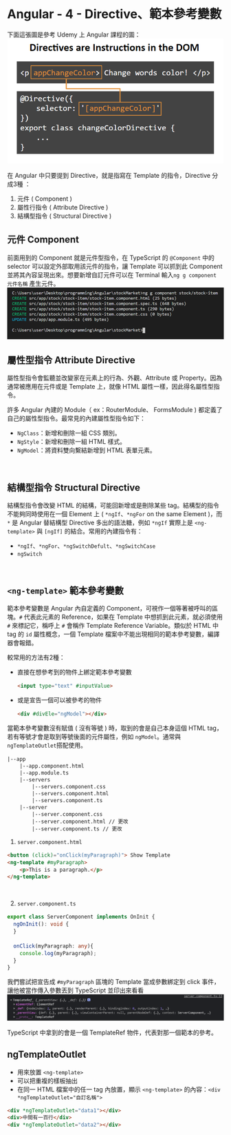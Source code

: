 # Angular - 4 - Directive、範本參考變數
下面這張圖是參考 Udemy 上 Angular 課程的圖：
![](/images/4-1.png)

在 Angular 中只要提到 Directive，就是指寫在 Template 的指令，Directive 分成3種 ：
  1. 元件 ( Component )
  2. 屬性行指令 ( Attribute Directive )
  3. 結構型指令 ( Structural Directive )

## 元件 Component
前面用到的 Component 就是元件型指令，在 TypeScript 的 `@Component` 中的 selector 可以設定外部取用該元件的指令，讓 Template 可以抓到此 Component 並將其內容呈現出來。想要新增自訂元件可以在 Terminal 輸入`ng g component 元件名稱` 產生元件。
![](images/ng_g_component.png)
<br/>

## 屬性型指令 Attribute Directive
屬性型指令會監聽並改變家在元素上的行為、外觀、Attribute 或 Property。因為通常被應用在元件或是 Template 上，就像 HTML 屬性一樣，因此得名屬性型指令。

許多 Angular 內建的 Module（ ex：RouterModule、 FormsModule ) 都定義了自己的屬性型指令。最常見的內建屬性型指令如下：
* `NgClass`：新增和刪除一組 CSS 類別。
* `NgStyle`：新增和刪除一組 HTML 樣式。
* `NgModel`：將資料雙向繫結新增到 HTML 表單元素。
<br/>

## 結構型指令 Structural Directive
結構型指令會改變 HTML 的結構，可能回新增或是刪除某些 tag。結構型的指令不能夠同時使用在一個 Element 上 ( `*ngIf`、`*ngFor` on the same Element )，而 `*` 是 Angular 替結構型 Directive 多出的語法糖，例如 `*ngIf` 實際上是 `<ng-template>` 與 `[ngIf]` 的結合。常用的內建指令有：
  * `*ngIf`、`*ngFor`、`*ngSwitchDefult`、`*ngSwitchCase`
  * `ngSwitch`
<br/>

## `<ng-template>` 範本參考變數
範本參考變數是 Angular 內自定義的 Component，可視作一個等著被呼叫的區塊。`#` 代表此元素的 Reference，如果在 Template 中想抓到此元素，就必須使用 `#` 來標記它，稱呼上 `#` 會稱作 Template Reference Variable。類似於 HTML 中 tag 的 `id` 屬性概念，一個 Template 檔案中不能出現相同的範本參考變數，編譯器會報錯。

較常用的方法有2種：
* 直接在想參考到的物件上綁定範本參考變數
  ```html
  <input type="text" #inputValue>
  ```

* 或是宣告一個可以被參考的物件
  ```html
  <div #divEle="ngModel"></div>
  ```

當範本參考變數沒有賦值 ( 沒有等號 ) 時，取到的會是自己本身這個 HTML tag，若有等號才會是取到等號後面的元件屬性，例如 `ngModel`。通常與`ngTemplateOutlet`搭配使用。

```
|--app
    |--app.component.html
    |--app.module.ts 
    |--servers
        |--servers.component.css
        |--servers.component.html
        |--servers.component.ts
    |--server
        |--server.component.css
        |--server.component.html // 更改
        |--server.component.ts // 更改
```

1. `server.component.html`
```html
<button (click)="onClick(myParagraph)"> Show Template
<ng-template #myParagraph>
    <p>This is a paragraph.</p>
</ng-template>
```
<br/>

2. `server.component.ts`
```ts
export class ServerComponent implements OnInit {
  ngOnInit(): void {
  }

  onClick(myParagraph: any){
    console.log(myParagraph);
  }
}
```
我們嘗試把宣告成 `#myParagraph` 區塊的 Template 當成參數綁定到 click 事件，讓他被當作傳入參數丟到 TypeScript 並印出來看看
![](images/4-3.png)

TypeScript 中拿到的會是一個 TemplateRef 物件，代表對那一個範本的參考。

## ngTemplateOutlet
* 用來放置 `<ng-template>`
* 可以把重複的樣板抽出
* 在同一 HTML 檔案中的任一 tag 內放置，顯示 `<ng-template>` 的內容：`<div *ngTemplateOutlet="自訂名稱">`
```html
<div *ngTemplateOutlet="data1"></div>
<div>中間有一百行</div>
<div *ngTemplateOutlet="data2"></div>
```
<br/>

